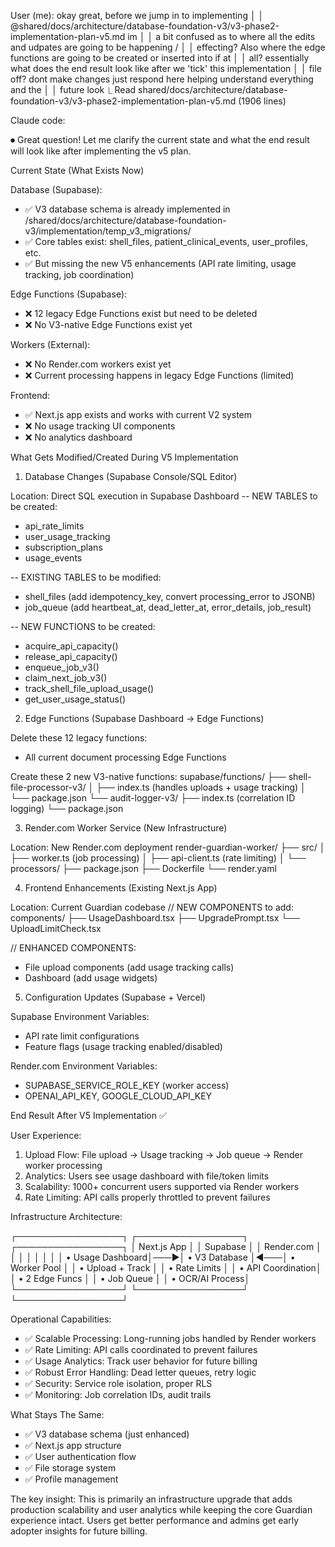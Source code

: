  
 User (me):
 okay great, before we jump in to implementing                                            │
  │    @shared/docs/architecture/database-foundation-v3/v3-phase2-implementation-plan-v5.md  im │
  │     a bit confused as to where all the edits and udpates are going to be happening /        │
  │    effecting? Also where the edge functions are going to be created or inserted into if at  │
  │    all? essentially what does the end result look like after we 'tick' this implementation  │
  │    file off? dont make changes just respond here helping understand everything and the      │
  │    future look
  ⎿ Read shared/docs/architecture/database-foundation-v3/v3-phase2-implementation-plan-v5.md (1906 
    lines)


Claude code: 

⏺ Great question! Let me clarify the current state and what the end result will look like after
  implementing the v5 plan.

  Current State (What Exists Now)

  Database (Supabase):
  - ✅ V3 database schema is already implemented in
  /shared/docs/architecture/database-foundation-v3/implementation/temp_v3_migrations/
  - ✅ Core tables exist: shell_files, patient_clinical_events, user_profiles, etc.
  - ✅ But missing the new V5 enhancements (API rate limiting, usage tracking, job coordination)

  Edge Functions (Supabase):
  - ❌ 12 legacy Edge Functions exist but need to be deleted
  - ❌ No V3-native Edge Functions exist yet

  Workers (External):
  - ❌ No Render.com workers exist yet
  - ❌ Current processing happens in legacy Edge Functions (limited)

  Frontend:
  - ✅ Next.js app exists and works with current V2 system
  - ❌ No usage tracking UI components
  - ❌ No analytics dashboard

  What Gets Modified/Created During V5 Implementation

  1. Database Changes (Supabase Console/SQL Editor)

  Location: Direct SQL execution in Supabase Dashboard
  -- NEW TABLES to be created:
  - api_rate_limits
  - user_usage_tracking
  - subscription_plans
  - usage_events

  -- EXISTING TABLES to be modified:
  - shell_files (add idempotency_key, convert processing_error to JSONB)
  - job_queue (add heartbeat_at, dead_letter_at, error_details, job_result)

  -- NEW FUNCTIONS to be created:
  - acquire_api_capacity()
  - release_api_capacity()
  - enqueue_job_v3()
  - claim_next_job_v3()
  - track_shell_file_upload_usage()
  - get_user_usage_status()

  2. Edge Functions (Supabase Dashboard → Edge Functions)

  Delete these 12 legacy functions:
  - All current document processing Edge Functions

  Create these 2 new V3-native functions:
  supabase/functions/
  ├── shell-file-processor-v3/
  │   ├── index.ts (handles uploads + usage tracking)
  │   └── package.json
  └── audit-logger-v3/
      ├── index.ts (correlation ID logging)
      └── package.json

  3. Render.com Worker Service (New Infrastructure)

  Location: New Render.com deployment
  render-guardian-worker/
  ├── src/
  │   ├── worker.ts (job processing)
  │   ├── api-client.ts (rate limiting)
  │   └── processors/
  ├── package.json
  ├── Dockerfile
  └── render.yaml

  4. Frontend Enhancements (Existing Next.js App)

  Location: Current Guardian codebase
  // NEW COMPONENTS to add:
  components/
  ├── UsageDashboard.tsx
  ├── UpgradePrompt.tsx
  └── UploadLimitCheck.tsx

  // ENHANCED COMPONENTS:
  - File upload components (add usage tracking calls)
  - Dashboard (add usage widgets)

  5. Configuration Updates (Supabase + Vercel)

  Supabase Environment Variables:
  - API rate limit configurations
  - Feature flags (usage tracking enabled/disabled)

  Render.com Environment Variables:
  - SUPABASE_SERVICE_ROLE_KEY (worker access)
  - OPENAI_API_KEY, GOOGLE_CLOUD_API_KEY

  End Result After V5 Implementation ✅

  User Experience:

  1. Upload Flow: File upload → Usage tracking → Job queue → Render worker processing
  2. Analytics: Users see usage dashboard with file/token limits
  3. Scalability: 1000+ concurrent users supported via Render workers
  4. Rate Limiting: API calls properly throttled to prevent failures

  Infrastructure Architecture:

  ┌─────────────────┐    ┌─────────────────┐    ┌─────────────────┐
  │   Next.js App   │    │   Supabase      │    │   Render.com    │
  │                 │    │                 │    │                 │
  │ • Usage Dashboard│───▶│ • V3 Database   │◀───│ • Worker Pool   │
  │ • Upload + Track │    │ • Rate Limits   │    │ • API Coordination│
  │ • 2 Edge Funcs  │    │ • Job Queue     │    │ • OCR/AI Process│
  └─────────────────┘    └─────────────────┘    └─────────────────┘

  Operational Capabilities:

  - ✅ Scalable Processing: Long-running jobs handled by Render workers
  - ✅ Rate Limiting: API calls coordinated to prevent failures
  - ✅ Usage Analytics: Track user behavior for future billing
  - ✅ Robust Error Handling: Dead letter queues, retry logic
  - ✅ Security: Service role isolation, proper RLS
  - ✅ Monitoring: Job correlation IDs, audit trails

  What Stays The Same:

  - ✅ V3 database schema (just enhanced)
  - ✅ Next.js app structure
  - ✅ User authentication flow
  - ✅ File storage system
  - ✅ Profile management

  The key insight: This is primarily an infrastructure upgrade that adds production scalability and
   user analytics while keeping the core Guardian experience intact. Users get better performance
  and admins get early adopter insights for future billing.
